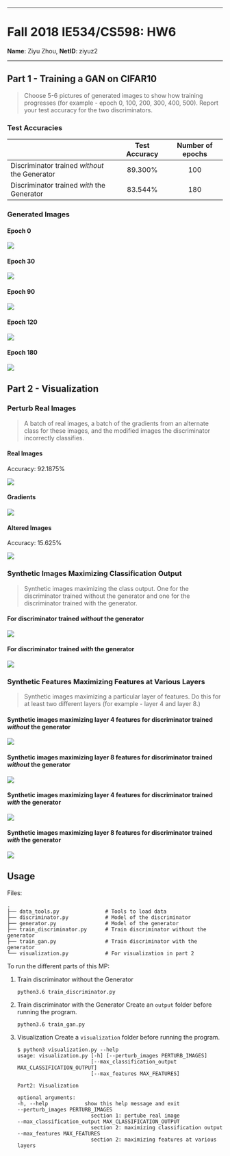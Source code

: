 ------
# Fall 2018 IE534/CS598:  HW6

**Name**: Ziyu Zhou, 
**NetID**: ziyuz2

------


## Part 1 - Training a GAN on CIFAR10
> Choose 5-6 pictures of generated images to show how training progresses (for example - epoch 0, 100, 200, 300, 400, 500).
Report your test accuracy for the two discriminators.


### Test Accuracies

|                                                | Test Accuracy | Number of epochs |
| :--------------------------------------------- | :-----------: | :--------------: |
| Discriminator  trained _without_ the Generator |    89.300%    |       100        |
| Discriminator  trained *with* the Generator    |    83.544%    |       180        |



<div style="page-break-after: always;"></div>

### Generated Images
#### Epoch 0
![](images/000.png)


<div style="page-break-after: always;"></div>

#### Epoch 30
![](images/030.png)


<div style="page-break-after: always;"></div>

#### Epoch 90
![](images/090.png)


<div style="page-break-after: always;"></div>

#### Epoch 120
![](images/120.png)


<div style="page-break-after: always;"></div>

#### Epoch 180
![](images/180.png)



<div style="page-break-after: always;"></div>

## Part 2 - Visualization

### Perturb Real Images
> A batch of real images, a batch of the gradients from an alternate class for these images, and the modified images the discriminator incorrectly classifies.

#### Real Images
Accuracy: 92.1875%

![](visualization/real_images.png)


<div style="page-break-after: always;"></div>

#### Gradients
![](visualization/gradient_image.png)


<div style="page-break-after: always;"></div>

#### Altered Images
Accuracy: 15.625%

![](visualization/jittered_images.png)


<div style="page-break-after: always;"></div>

### Synthetic Images Maximizing Classification Output
> Synthetic images maximizing the class output. One for the discriminator trained without the generator and one for the discriminator trained with the generator.

#### For discriminator trained _without_ the generator

![](visualization/max_class_no_g.png)

#### For discriminator trained _with_ the generator

![](visualization/max_class_w_g.png)


<div style="page-break-after: always;"></div>

### Synthetic Features Maximizing Features at Various Layers
> Synthetic images maximizing a particular layer of features. Do this for at least two different layers (for example - layer 4 and layer 8.)

#### Synthetic images maximizing layer 4 features for discriminator trained _without_ the generator

![](visualization/max_features_no_g_l4.png)


<div style="page-break-after: always;"></div>

#### Synthetic images maximizing layer 8 features for discriminator trained _without_ the generator

![](visualization/max_features_no_g_l8.png)


<div style="page-break-after: always;"></div>

#### Synthetic images maximizing layer 4 features for discriminator trained _with_ the generator

![](visualization/max_features_w_g_l4.png)


<div style="page-break-after: always;"></div>

#### Synthetic images maximizing layer 8 features for discriminator trained _with_ the generator

![](visualization/max_features_w_g_l8.png)


<div style="page-break-after: always;"></div>

## Usage
Files:

```
.
├── data_tools.py               # Tools to load data
├── discriminator.py            # Model of the discriminator
├── generator.py                # Model of the generator
├── train_discriminator.py      # Train discriminator without the generator
├── train_gan.py                # Train discriminator with the generator
└── visualization.py            # For visualization in part 2
```

To run the different parts of this MP:

1. Train discriminator without the Generator
    ```
    python3.6 train_discriminator.py
    ```
2. Train discriminator with the Generator
    Create an `output` folder before running the program.
    ```
    python3.6 train_gan.py
    ```
3. Visualization
    Create a `visualization` folder before running the program.
    ```
    $ python3 visualization.py --help
    usage: visualization.py [-h] [--perturb_images PERTURB_IMAGES]
                            [--max_classification_output MAX_CLASSIFICATION_OUTPUT]
                            [--max_features MAX_FEATURES]

    Part2: Visualization

    optional arguments:
    -h, --help            show this help message and exit
    --perturb_images PERTURB_IMAGES
                            section 1: pertube real image
    --max_classification_output MAX_CLASSIFICATION_OUTPUT
                            section 2: maximizing classification output
    --max_features MAX_FEATURES
                            section 2: maximizing features at various layers
    ```


